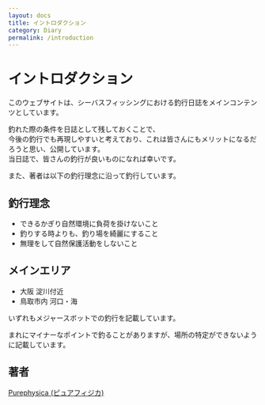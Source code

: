 ```yaml
---
layout: docs
title: イントロダクション
category: Diary
permalink: /introduction
---
```

# イントロダクション

このウェブサイトは、シーバスフィッシングにおける釣行日誌をメインコンテンツとしています。

釣れた際の条件を日誌として残しておくことで、  
今後の釣行でも再現しやすいと考えており、これは皆さんにもメリットになるだろうと思い、公開しています。  
当日誌で、皆さんの釣行が良いものになれば幸いです。

また、著者は以下の釣行理念に沿って釣行しています。

## 釣行理念

- できるかぎり自然環境に負荷を掛けないこと
- 釣りする時よりも、釣り場を綺麗にすること
- 無理をして自然保護活動をしないこと

## メインエリア

- 大阪 淀川付近
- 鳥取市内 河口・海

いずれもメジャースボットでの釣行を記載しています。  

まれにマイナーなポイントで釣ることがありますが、場所の特定ができないように記載しています。

## 著者

[Purephysica (ピュアフィジカ)](https://www.instagram.com/purephysica/)
